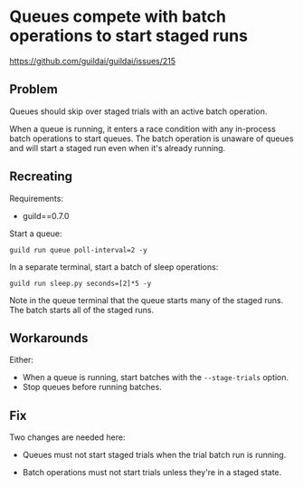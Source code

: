 # Queues compete with batch operations to start staged runs

https://github.com/guildai/guildai/issues/215

## Problem

Queues should skip over staged trials with an active batch operation.

When a queue is running, it enters a race condition with any in-process
batch operations to start queues. The batch operation is unaware of
queues and will start a staged run even when it's already running.

## Recreating

Requirements:

- guild==0.7.0

Start a queue:

```
guild run queue poll-interval=2 -y
```

In a separate terminal, start a batch of sleep operations:

```
guild run sleep.py seconds=[2]*5 -y
```

Note in the queue terminal that the queue starts many of the staged
runs. The batch starts all of the staged runs.

## Workarounds

Either:

- When a queue is running, start batches with the `--stage-trials` option.
- Stop queues before running batches.

## Fix

Two changes are needed here:

- Queues must not start staged trials when the trial batch run is running.

- Batch operations must not start trials unless they're in a staged state.
